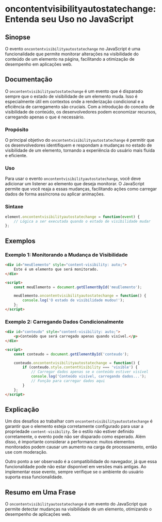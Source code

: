 <!--
Meta Description: # oncontentvisibilityautostatechange: Entenda seu Uso no JavaScript ## Sinopse O evento `oncontentvisibilityautostatechange` no JavaScript é uma funci...
Meta Keywords: que, oncontentvisibilityautostatechange, visibilidade, elemento, evento
-->

# oncontentvisibilityautostatechange: Entenda seu Uso no JavaScript

## Sinopse
O evento `oncontentvisibilityautostatechange` no JavaScript é uma funcionalidade que permite monitorar alterações na visibilidade do conteúdo de um elemento na página, facilitando a otimização de desempenho em aplicações web.

## Documentação
O `oncontentvisibilityautostatechange` é um evento que é disparado sempre que o estado de visibilidade de um elemento muda. Isso é especialmente útil em contextos onde a renderização condicional e a eficiência de carregamento são cruciais. Com a introdução do conceito de visibilidade de conteúdo, os desenvolvedores podem economizar recursos, carregando apenas o que é necessário.

### Propósito
O principal objetivo do `oncontentvisibilityautostatechange` é permitir que os desenvolvedores identifiquem e respondam a mudanças no estado de visibilidade de um elemento, tornando a experiência do usuário mais fluida e eficiente.

### Uso
Para usar o evento `oncontentvisibilityautostatechange`, você deve adicionar um listener ao elemento que deseja monitorar. O JavaScript permite que você reaja a essas mudanças, facilitando ações como carregar dados de forma assíncrona ou aplicar animações.

### Sintaxe
```javascript
element.oncontentvisibilityautostatechange = function(event) {
    // Lógica a ser executada quando o estado de visibilidade mudar
};
```

## Exemplos
### Exemplo 1: Monitorando a Mudança de Visibilidade
```html
<div id="meuElemento" style="content-visibility: auto;">
    Este é um elemento que será monitorado.
</div>

<script>
    const meuElemento = document.getElementById('meuElemento');

    meuElemento.oncontentvisibilityautostatechange = function() {
        console.log('O estado de visibilidade mudou!');
    };
</script>
```

### Exemplo 2: Carregando Dados Condicionalmente
```html
<div id="conteudo" style="content-visibility: auto;">
    <p>Conteúdo que será carregado apenas quando visível.</p>
</div>

<script>
    const conteudo = document.getElementById('conteudo');

    conteudo.oncontentvisibilityautostatechange = function() {
        if (conteudo.style.contentVisibility === 'visible') {
            // Carregar dados apenas se o conteúdo estiver visível
            console.log('Conteúdo visível, carregando dados...');
            // Função para carregar dados aqui
        }
    };
</script>
```

## Explicação
Um dos desafios ao trabalhar com `oncontentvisibilityautostatechange` é garantir que o elemento esteja corretamente configurado para usar a propriedade `content-visibility`. Se o estilo não estiver definido corretamente, o evento pode não ser disparado como esperado. Além disso, é importante considerar a performance: muitos elementos monitorados podem causar um aumento na carga de processamento, então use com moderação.

Outro ponto a ser observado é a compatibilidade do navegador, já que essa funcionalidade pode não estar disponível em versões mais antigas. Ao implementar esse evento, sempre verifique se o ambiente do usuário suporta essa funcionalidade.

## Resumo em Uma Frase
O `oncontentvisibilityautostatechange` é um evento do JavaScript que permite detectar mudanças na visibilidade de um elemento, otimizando o desempenho de aplicações web.